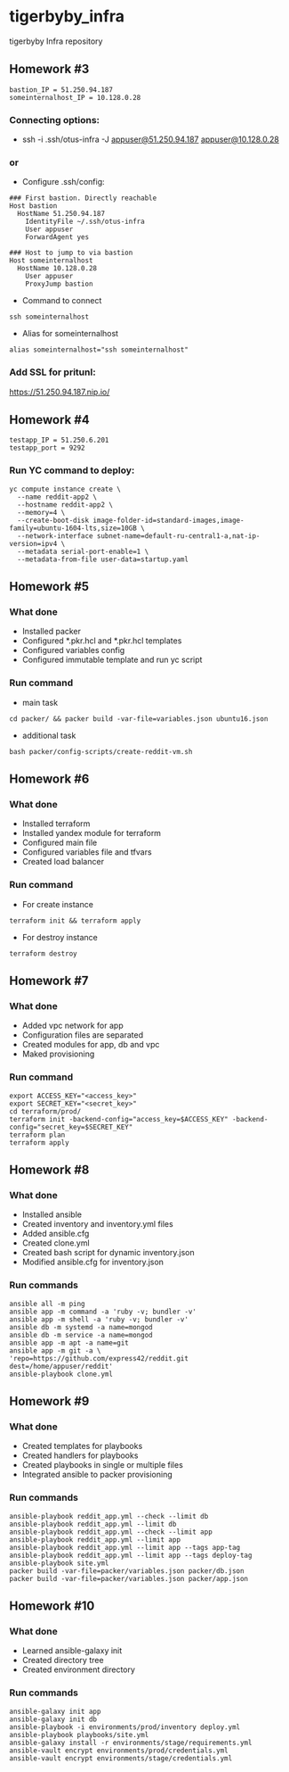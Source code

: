 # tigerbyby_infra
tigerbyby Infra repository

## Homework #3
```
bastion_IP = 51.250.94.187  
someinternalhost_IP = 10.128.0.28
```

### Connecting options:
- ssh -i .ssh/otus-infra -J  appuser@51.250.94.187 appuser@10.128.0.28
### or
- Configure .ssh/config:
```
### First bastion. Directly reachable
Host bastion
  HostName 51.250.94.187
    IdentityFile ~/.ssh/otus-infra
    User appuser
    ForwardAgent yes

### Host to jump to via bastion
Host someinternalhost
  HostName 10.128.0.28
    User appuser
    ProxyJump bastion
```
- Command to connect
```
ssh someinternalhost
```
- Alias for someinternalhost
```
alias someinternalhost="ssh someinternalhost"
```

### Add SSL for pritunl:
https://51.250.94.187.nip.io/

## Homework #4

```
testapp_IP = 51.250.6.201
testapp_port = 9292
```

### Run YC command to deploy:
```
yc compute instance create \
  --name reddit-app2 \
  --hostname reddit-app2 \
  --memory=4 \
  --create-boot-disk image-folder-id=standard-images,image-family=ubuntu-1604-lts,size=10GB \
  --network-interface subnet-name=default-ru-central1-a,nat-ip-version=ipv4 \
  --metadata serial-port-enable=1 \
  --metadata-from-file user-data=startup.yaml
```

## Homework #5

### What done 
- Installed packer
- Configured *.pkr.hcl  and *.pkr.hcl templates
- Configured variables config
- Configured immutable template and run yc script
### Run command
- main task
```
cd packer/ && packer build -var-file=variables.json ubuntu16.json
```
- additional task
```
bash packer/config-scripts/create-reddit-vm.sh
```
## Homework #6

### What done
- Installed terraform
- Installed yandex module for terraform
- Configured main file
- Configured variables file and tfvars
- Created load balancer
### Run command
- For create instance
```
terraform init && terraform apply
```
- For destroy instance
```
terraform destroy
```
## Homework #7
### What done
- Added vpc network for app
- Сonfiguration files are separated
- Created modules for app, db and vpc
- Maked provisioning
### Run command
```
export ACCESS_KEY="<access_key>"
export SECRET_KEY="<secret_key>"
cd terraform/prod/
terraform init -backend-config="access_key=$ACCESS_KEY" -backend-config="secret_key=$SECRET_KEY"
terraform plan
terraform apply
```

## Homework #8

### What done
- Installed ansible
- Created inventory and inventory.yml files
- Added ansible.cfg
- Created clone.yml 
- Created bash script for dynamic inventory.json
- Modified ansible.cfg for inventory.json

### Run commands
```
ansible all -m ping 
ansible app -m command -a 'ruby -v; bundler -v'
ansible app -m shell -a 'ruby -v; bundler -v'
ansible db -m systemd -a name=mongod
ansible db -m service -a name=mongod
ansible app -m apt -a name=git
ansible app -m git -a \
'repo=https://github.com/express42/reddit.git dest=/home/appuser/reddit'
ansible-playbook clone.yml

```

## Homework #9

### What done
- Created templates for playbooks
- Created handlers for playbooks
- Created playbooks in single or multiple files
- Integrated ansible to packer provisioning

### Run commands
```
ansible-playbook reddit_app.yml --check --limit db
ansible-playbook reddit_app.yml --limit db
ansible-playbook reddit_app.yml --check --limit app
ansible-playbook reddit_app.yml --limit app
ansible-playbook reddit_app.yml --limit app --tags app-tag
ansible-playbook reddit_app.yml --limit app --tags deploy-tag
ansible-playbook site.yml
packer build -var-file=packer/variables.json packer/db.json
packer build -var-file=packer/variables.json packer/app.json

```

## Homework #10

### What done
- Learned ansible-galaxy init
- Created directory tree
- Created environment directory

### Run commands
```
ansible-galaxy init app
ansible-galaxy init db
ansible-playbook -i environments/prod/inventory deploy.yml
ansible-playbook playbooks/site.yml
ansible-galaxy install -r environments/stage/requirements.yml
ansible-vault encrypt environments/prod/credentials.yml
ansible-vault encrypt environments/stage/credentials.yml

```
